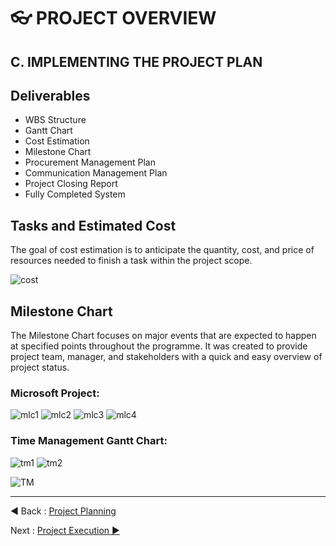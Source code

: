 # 👓 PROJECT OVERVIEW
## C. IMPLEMENTING THE PROJECT PLAN
## Deliverables
- WBS Structure
- Gantt Chart
- Cost Estimation
- Milestone Chart
- Procurement Management Plan
- Communication Management Plan
- Project Closing Report
- Fully Completed System

## Tasks and Estimated Cost

The goal of cost estimation is to anticipate the quantity, cost, and price of resources needed to finish a task within the project scope.

![cost](https://user-images.githubusercontent.com/91862969/149971814-d9e167c0-ac5a-46b4-8166-6799d8352406.JPG)

## Milestone Chart

The Milestone Chart focuses on major events that are expected to happen at specified points throughout the programme. It was created to provide project team, manager, and stakeholders with a quick and easy overview of project status.

### Microsoft Project:

![mlc1](https://user-images.githubusercontent.com/91862969/149971865-72b1a597-8410-4e1e-892e-b92cf91fea3b.JPG)
![mlc2](https://user-images.githubusercontent.com/91862969/149971882-d6c416d7-4797-40bc-9866-94b5367c2af9.JPG)
![mlc3](https://user-images.githubusercontent.com/91862969/149971946-7b5f08c6-3f8a-4767-a028-fb96e6ba2869.JPG)
![mlc4](https://user-images.githubusercontent.com/91862969/149971961-a12ade4c-75f3-44de-9701-7b83f86f611f.JPG)

### Time Management Gantt Chart:

![tm1](https://user-images.githubusercontent.com/91862969/149972121-c822f31f-8c78-47f9-b0f8-c8f3cab05c82.JPG)
![tm2](https://user-images.githubusercontent.com/91862969/149972139-e96cef09-c4be-43fc-9a3f-a729d0237393.JPG)

![TM](https://github.com/rootReb0rn/iMedic/blob/main/Documentation/Assets/Implementation/Azfar.jpeg)

---
◀ Back : [Project Planning](B-PROJECT_PLANNING.md)  

Next : [Project Execution ▶](D-PROJECT_EXECUTION.md)
